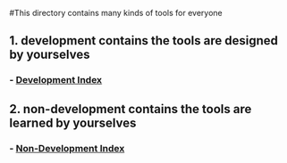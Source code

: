 #This directory contains many kinds of tools for everyone
## 1. development contains the tools are designed by yourselves
### - [Development Index](./development/README.md)
## 2. non-development contains the tools are learned by yourselves
### - [Non-Development Index](./non-development/README.md)
